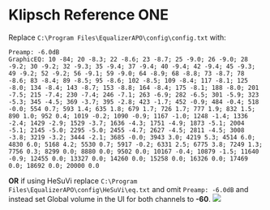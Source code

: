 # Klipsch Reference ONE
Replace `C:\Program Files\EqualizerAPO\config\config.txt` with:
```
Preamp: -6.0dB
GraphicEQ: 10 -84; 20 -8.3; 22 -8.6; 23 -8.7; 25 -9.0; 26 -9.0; 28 -9.2; 30 -9.2; 32 -9.3; 35 -9.4; 37 -9.4; 40 -9.4; 42 -9.4; 45 -9.3; 49 -9.2; 52 -9.2; 56 -9.1; 59 -9.0; 64 -8.9; 68 -8.8; 73 -8.7; 78 -8.6; 83 -8.4; 89 -8.5; 95 -8.6; 102 -8.5; 109 -8.4; 117 -8.1; 125 -8.0; 134 -8.4; 143 -8.7; 153 -8.8; 164 -8.4; 175 -8.1; 188 -8.0; 201 -7.5; 215 -7.4; 230 -7.4; 246 -7.1; 263 -6.9; 282 -6.5; 301 -5.9; 323 -5.3; 345 -4.5; 369 -3.7; 395 -2.8; 423 -1.7; 452 -0.9; 484 -0.4; 518 -0.0; 554 0.7; 593 1.4; 635 1.8; 679 1.7; 726 1.7; 777 1.9; 832 1.5; 890 1.0; 952 0.4; 1019 -0.2; 1090 -0.9; 1167 -1.0; 1248 -1.4; 1336 -2.4; 1429 -2.9; 1529 -3.7; 1636 -4.3; 1751 -4.9; 1873 -5.1; 2004 -5.1; 2145 -5.0; 2295 -5.0; 2455 -4.7; 2627 -4.5; 2811 -4.5; 3008 -3.8; 3219 -3.2; 3444 -2.1; 3685 -0.0; 3943 3.0; 4219 5.3; 4514 6.0; 4830 6.0; 5168 4.2; 5530 0.7; 5917 -0.2; 6331 2.5; 6775 3.8; 7249 1.3; 7756 0.3; 8299 0.0; 8880 0.0; 9502 0.0; 10167 -0.4; 10879 -1.5; 11640 -0.9; 12455 0.0; 13327 0.0; 14260 0.0; 15258 0.0; 16326 0.0; 17469 0.0; 18692 0.0; 20000 0.0
```
**OR** if using HeSuVi replace `C:\Program Files\EqualizerAPO\config\HeSuVi\eq.txt` and omit `Preamp: -6.0dB` and instead set Global volume in the UI for both channels to **-60**.
![](https://raw.githubusercontent.com/jaakkopasanen/AutoEq/master/results/Innerfidelity%202017/headphoncecom/onear/Klipsch%20Reference%20ONE/Klipsch%20Reference%20ONE.png)